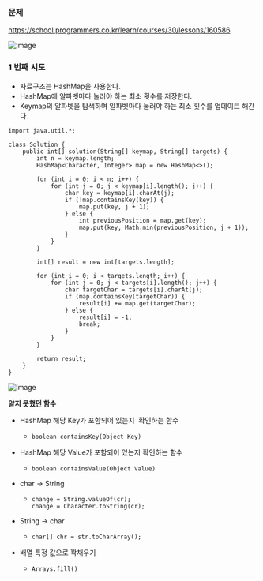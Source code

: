 ### **문제**         

https://school.programmers.co.kr/learn/courses/30/lessons/160586

![image](https://github.com/sunwon12/Today-I-Learn/assets/92251131/6d185e8f-05ce-4d21-a650-825f29bcdefc)

### **1 번째 시도**   

-   자료구조는 HashMap을 사용한다.
-   HashMap에 알파벳마다 눌러야 하는 최소 횟수를 저장한다.
-   Keymap의 알파벳을 탐색하며 알파벳마다 눌러야 하는 최소 횟수를 업데이트 해간다.

```
import java.util.*;

class Solution {
    public int[] solution(String[] keymap, String[] targets) {
        int n = keymap.length;
        HashMap<Character, Integer> map = new HashMap<>();

        for (int i = 0; i < n; i++) {
            for (int j = 0; j < keymap[i].length(); j++) {
                char key = keymap[i].charAt(j);
                if (!map.containsKey(key)) {
                    map.put(key, j + 1);
                } else {
                    int previousPosition = map.get(key);
                    map.put(key, Math.min(previousPosition, j + 1));
                }
            }
        }

        int[] result = new int[targets.length];

        for (int i = 0; i < targets.length; i++) {
            for (int j = 0; j < targets[i].length(); j++) {
                char targetChar = targets[i].charAt(j);
                if (map.containsKey(targetChar)) {
                    result[i] += map.get(targetChar);
                } else {
                    result[i] = -1;
                    break; 
                }
            }
        }

        return result;
    }
}
```

![image](https://github.com/sunwon12/Today-I-Learn/assets/92251131/d80682c2-ceda-4f0a-9e27-1c8395ff1197)


**알지 못했던 함수**

-   HashMap 해당 Key가 포함되어 있는지  확인하는 함수
    
    -   `boolean containsKey(Object Key)`
-   HashMap 해당 Value가 포함되어 있는지 확인하는 함수
    -   ```
        boolean containsValue(Object Value)
        ```
        
-   char → String 
    -   ```
        change = String.valueOf(cr);
        change = Character.toString(cr);
        ```
        
-   String → char
    -   ```
        char[] chr = str.toCharArray();
        ```
        
-   배열 특정 값으로 꽉채우기
    -   ```
        Arrays.fill()
        ```
